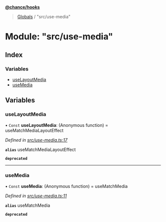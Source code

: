 **[@chance/hooks](../README.md)**

> [Globals](../globals.md) / "src/use-media"

# Module: "src/use-media"

## Index

### Variables

* [useLayoutMedia](_src_use_media_.md#uselayoutmedia)
* [useMedia](_src_use_media_.md#usemedia)

## Variables

### useLayoutMedia

• `Const` **useLayoutMedia**: (Anonymous function) = useMatchMediaLayoutEffect

*Defined in [src/use-media.ts:17](https://github.com/chaance/hooks/blob/1abfd2e/src/use-media.ts#L17)*

**`alias`** useMatchMediaLayoutEffect

**`deprecated`** 

___

### useMedia

• `Const` **useMedia**: (Anonymous function) = useMatchMedia

*Defined in [src/use-media.ts:11](https://github.com/chaance/hooks/blob/1abfd2e/src/use-media.ts#L11)*

**`alias`** useMatchMedia

**`deprecated`**
